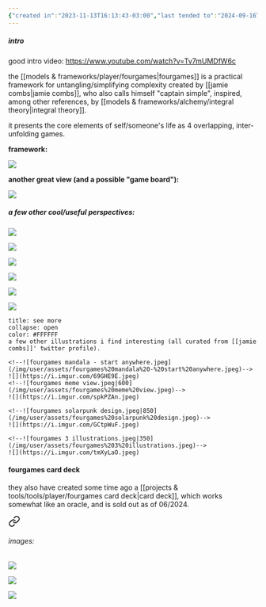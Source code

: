 ```yaml
---
{"created in":"2023-11-13T16:13:43-03:00","last tended to":"2024-09-16T15:51:56-03:00","dg-publish":true,"tags":["framework","player","🌿","design","alchemy","coordination","seriousgame","reallifegame","response","lifedesign","selfdesign"],"aliases":["fourgame dynamics","4game dynamics","4games"],"relevancescore":93,"permalink":"/models-and-frameworks/player/fourgames/","dgPassFrontmatter":true,"created":"2023-11-13T16:13:43.432-03:00","updated":"2024-09-16T15:52:26.971-03:00"}
---
```


##### intro

good intro video: https://www.youtube.com/watch?v=Tv7mUMDfW6c

the [[models & frameworks/player/fourgames\|fourgames]] is a practical framework for untangling/simplifying complexity created by [[jamie combs\|jamie combs]], who also calls himself "captain simple", inspired, among other references, by [[models & frameworks/alchemy/integral theory\|integral theory]].

it presents the core elements of self/someone's life as 4 overlapping, inter-unfolding games.

**framework:**

<!--![fourgames flow.jpeg|750](/img/user/assets/fourgames%20flow.jpeg)-->
![](https://i.imgur.com/gtutRIe.jpeg)


**another great view (and a possible "game board"):**

<!--![fourgames full breakdown 3 (highest-res) upscaled 2.jpeg|750](/img/user/assets/fourgames%20full%20breakdown%203%20(highest-res)%20upscaled%202.jpeg)-->
![](https://i.imgur.com/mcSJ39p.jpeg)


##### a few other cool/useful perspectives:

<!--![fourgames simple overview.jpeg](/img/user/images/models%20&%20frameworks/fourgames%20simple%20overview.jpeg)-->
![](https://i.imgur.com/BNYWoSX.jpeg)


<!--![fourgames intro - overview.jpeg|800](/img/user/images/models%20&%20frameworks/fourgames%20intro%20-%20overview.jpeg)-->
![](https://i.imgur.com/OdqPeKu.jpeg)


<!--![wt4gf.png|500](/img/user/assets/wt4gf.png)-->
![](https://i.imgur.com/3FbRmVX.png)


<!--![fourgames plan A memetics ; heuristics.jpeg|700](/img/user/images/models%20&%20frameworks/fourgames%20plan%20A%20memetics%20;%20heuristics.jpeg)-->
![](https://i.imgur.com/Z50ZbKp.jpeg)


<!--![fourgames play menu 1.jpeg|600](/img/user/assets/fourgames%20play%20menu%201.jpeg)-->
![](https://i.imgur.com/D2rsYCa.jpeg)


<!--![fourgame dynamics.png](/img/user/images/models%20&%20frameworks/fourgame%20dynamics.png)-->
![](https://i.imgur.com/jMlN4zb.png)


```ad-info
title: see more
collapse: open
color: #FFFFFF
a few other illustrations i find interesting (all curated from [[jamie combs]]' twitter profile).

<!--![fourgames mandala - start anywhere.jpeg](/img/user/assets/fourgames%20mandala%20-%20start%20anywhere.jpeg)-->
![](https://i.imgur.com/69GHE9E.jpeg)
<!--![fourgames meme view.jpeg|600](/img/user/assets/fourgames%20meme%20view.jpeg)-->
![](https://i.imgur.com/spkPZAn.jpeg)

<!--![fourgames solarpunk design.jpeg|850](/img/user/assets/fourgames%20solarpunk%20design.jpeg)-->
![](https://i.imgur.com/GCtpWuF.jpeg)

<!--![fourgames 3 illustrations.jpeg|350](/img/user/assets/fourgames%203%20illustrations.jpeg)-->
![](https://i.imgur.com/tmXyLaO.jpeg)
```

#### fourgames card deck

they also have created some time ago a [[projects & tools/tools/player/fourgames card deck\|card deck]], which works somewhat like an oracle, and is sold out as of 06/2024.


<div class="transclusion internal-embed is-loaded"><a class="markdown-embed-link" href="/projects-and-tools/tools/player/fourgames-card-deck/#images" aria-label="Open link"><svg xmlns="http://www.w3.org/2000/svg" width="24" height="24" viewBox="0 0 24 24" fill="none" stroke="currentColor" stroke-width="2" stroke-linecap="round" stroke-linejoin="round" class="svg-icon lucide-link"><path d="M10 13a5 5 0 0 0 7.54.54l3-3a5 5 0 0 0-7.07-7.07l-1.72 1.71"></path><path d="M14 11a5 5 0 0 0-7.54-.54l-3 3a5 5 0 0 0 7.07 7.07l1.71-1.71"></path></svg></a><div class="markdown-embed">



###### images:

<!--![fourgames deck.jpeg|700](/img/user/assets/fourgames%20deck.jpeg)-->
![](https://i.imgur.com/B9TmJ81.jpeg)

<!--![fourgames deck - full.jpeg](/img/user/assets/fourgames%20deck%20-%20full.jpeg)-->
![](https://i.imgur.com/gSS8l4u.jpg)

<!--![fourgames deck - full.jpeg](/img/user/assets/fourgames%20deck%20-%20full.jpeg)-->
![](https://i.imgur.com/8GAU8WZ.jpeg)


</div></div>
